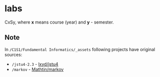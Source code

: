 # labs
CxSy, where **x** means course (year) and **y** - semester.

## Note
In `/C1S1/Fundamental Informatics/_assets` following projects have original sources:
* `/jstu4-2.3` - [lxyd/jstu4](https://github.com/lxyd/jstu4)
* `/markov`		 - [Mathtin/markov](https://github.com/Mathtin/markov)
